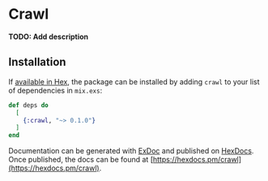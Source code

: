 # Crawl

**TODO: Add description**

## Installation

If [available in Hex](https://hex.pm/docs/publish), the package can be installed
by adding `crawl` to your list of dependencies in `mix.exs`:

```elixir
def deps do
  [
    {:crawl, "~> 0.1.0"}
  ]
end
```

Documentation can be generated with [ExDoc](https://github.com/elixir-lang/ex_doc)
and published on [HexDocs](https://hexdocs.pm). Once published, the docs can
be found at [https://hexdocs.pm/crawl](https://hexdocs.pm/crawl).

